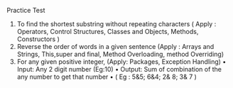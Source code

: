 Practice Test

1. To find the shortest substring without repeating characters ( Apply : Operators, Control Structures, Classes and Objects, Methods, Constructors )
2. Reverse the order of words in a given sentence (Apply : Arrays and Strings, This,super and final, Method Overloading, method Overriding)
3. For any given positive integer, (Apply: Packages, Exception Handling)
   • Input: Any 2 digit number (Eg:10)
   • Output: Sum of combination of the any number to get that number
   • ( Eg : 5&5; 6&4; 2& 8; 3& 7 )
